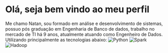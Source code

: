 
# Olá, seja bem vindo ao meu perfil

Me chamo Natan, sou formado em análise e desenvolvimento de sistemas, possuo pós graduação em Engenharia de Banco de dados, trabalho no mercado de TI há 9 anos, atualmente atuando como Engenheiro de Dados. Utilizando principalmente as tecnologias abaixo:
![Python](https://img.shields.io/badge/Python-000?style=for-the-badge&logo=python)
![Spark](https://img.shields.io/badge/Spark-000?style=for-the-badge&logo=apachespark)
![Hadoop](https://img.shields.io/badge/Hadoop-000?style=for-the-badge&logo=apachehadoop)


